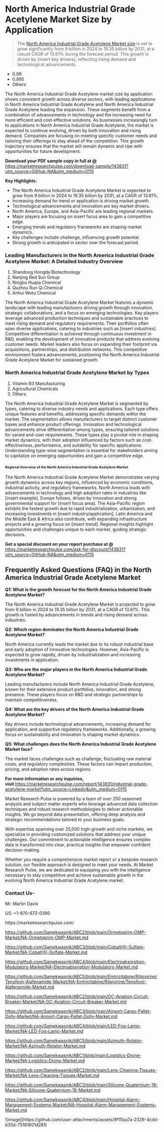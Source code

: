 <h1>North America Industrial Grade Acetylene Market&nbsp;Size by Application</h1><blockquote><p>The <a href="https://marketresearchpulse.com/download-sample/143831?utm_source=GitHub-NA&amp;utm_medium=0115">North America Industrial Grade Acetylene Market size</a> is set to grow significantly from 9 billion in 2024 to 19.35 billion by 2031, at a robust CAGR of 13.61% during the forecast period. This growth is driven by [insert key drivers], reflecting rising demand and technological advancements.</p></blockquote><ul><li>0.99<li> 0.995<li> Others</li></ul><p>The North America Industrial Grade Acetylene market size by application shows consistent growth across diverse sectors, with leading applications in North America Industrial Grade Acetylene and North America Industrial Grade Acetylene leading the expansion. These segments benefit from a combination of advancements in technology and the increasing need for more efficient and cost-effective solutions. As businesses increasingly turn to applications in North America Industrial Grade Acetylene, the market is expected to continue evolving, driven by both innovation and rising demand. Companies are focusing on meeting specific customer needs and tailoring their offerings to stay ahead of the competition. This growth trajectory ensures that the market will remain dynamic and ripe with opportunities for future development.</p><p><strong>Download your PDF sample copy in full at @ </strong><a href="https://marketresearchpulse.com/download-sample/143831?utm_source=GitHub-NA&amp;utm_medium=0115">https://marketresearchpulse.com/download-sample/143831?utm_source=GitHub-NA&amp;utm_medium=0115</a></p><p><strong>Key Highlights: </strong></p><ul><li>The North America Industrial Grade Acetylene Market is expected to grow from 9 billion in 2024 to 19.35 billion by 2031, at a CAGR of 13.61%.</li><li>Increasing demand for trend or application is driving market growth.</li><li>Technological advancements and innovation are key market drivers.</li><li>North America, Europe, and Asia-Pacific are leading regional markets.</li><li>Major players are focusing on insert focus area to gain a competitive edge.</li><li>Emerging trends and regulatory frameworks are shaping market dynamics.</li><li>Key challenges include challenge, influencing growth potential.</li><li>Strong growth is anticipated in sector over the forecast period.</li></ul><h3>Leading Manufacturers in the North America Industrial Grade Acetylene Market: A Detailed Industry Overview</h3><ol><li>Shandong Hongda Biotechnology</li><li>Nanjing Red Sun Group</li><li>Ningbo Huajia Chemical</li><li>Quzhou Run Qi Chemical</li><li>Anhui Wotu Chemical</li></ol><div class="flex max-w-full flex-col flex-grow"><div class="min-h-8 text-message flex w-full flex-col items-end gap-2 whitespace-normal break-words [.text-message+&amp;]:mt-5" dir="auto" data-message-author-role="assistant" data-message-id="fd8432e4-4910-450d-b182-61b7bfb0a01f" data-message-model-slug="gpt-4o"><div class="flex w-full flex-col gap-1 empty:hidden first:pt-[3px]"><div class="markdown prose w-full break-words dark:prose-invert light"><p>The North America Industrial Grade Acetylene Market features a dynamic landscape with leading manufacturers driving growth through innovation, strategic collaborations, and a focus on emerging technologies. Key players leverage advanced production techniques and sustainable practices to meet rising demand and regulatory requirements. Their portfolios often span diverse applications, catering to industries such as [insert industries]. Competitive differentiation is achieved through continuous investment in R&amp;D, enabling the development of innovative products that address evolving customer needs. Market leaders also focus on expanding their footprint via acquisitions, partnerships, and distribution networks. This competitive environment fosters advancements, positioning the North America Industrial Grade Acetylene Market for sustained growth.</p></div></div></div></div><h3>North America Industrial Grade Acetylene Market by Types</h3><ol><li>Vitamin B3 Manufacturing<li> Agricultural Chemicals<li> Others</li></ol><div class="flex max-w-full flex-col flex-grow"><div class="min-h-8 text-message flex w-full flex-col items-end gap-2 whitespace-normal break-words [.text-message+&amp;]:mt-5" dir="auto" data-message-author-role="assistant" data-message-id="084470be-0bb7-4664-bddf-5156b4f41249" data-message-model-slug="gpt-4o-mini"><div class="flex w-full flex-col gap-1 empty:hidden first:pt-[3px]"><div class="markdown prose w-full break-words dark:prose-invert light"><p>The North America Industrial Grade Acetylene Market is segmented by types, catering to diverse industry needs and applications. Each type offers unique features and benefits, addressing specific demands within the market. The segmentation allows manufacturers to target distinct customer bases and enhance product offerings. Innovation and technological advancements drive differentiation among types, ensuring tailored solutions for varied end-user requirements. These types play a pivotal role in shaping market dynamics, with their adoption influenced by factors such as cost-effectiveness, performance, and suitability for specific applications. Understanding type-wise segmentation is essential for stakeholders aiming to capitalize on emerging opportunities and gain a competitive edge.</p></div></div></div></div><h3><span style="font-size: 11px;">Regional Overview of the North America Industrial Grade Acetylene Market</span></h3><div class="flex max-w-full flex-col flex-grow"><div class="min-h-8 text-message flex w-full flex-col items-end gap-2 whitespace-normal break-words [.text-message+&amp;]:mt-5" dir="auto" data-message-author-role="assistant" data-message-id="e9038762-ce64-4e30-91c9-9bd413514231" data-message-model-slug="gpt-4o-mini"><div class="flex w-full flex-col gap-1 empty:hidden first:pt-[3px]"><div class="markdown prose w-full break-words dark:prose-invert light"><p>The North America Industrial Grade Acetylene Market demonstrates varying growth dynamics across key regions, influenced by economic conditions, industrial activity, and regulatory frameworks. North America leads with advancements in technology and high adoption rates in industries like [insert example]. Europe follows, driven by innovation and strong governmental support for [insert focus area]. The Asia-Pacific region exhibits the fastest growth due to rapid industrialization, urbanization, and increasing investments in [insert industry/application]. Latin America and the Middle East &amp; Africa also contribute, with expanding infrastructure projects and a growing focus on [insert trend]. Regional insights highlight opportunities and challenges unique to each market, guiding strategic decisions.</p></div></div></div></div><p><strong>Get a special discount on your report purchase at @ </strong><a href="https://marketresearchpulse.com/ask-for-discount/143831?utm_source=GitHub-NA&amp;utm_medium=0115">https://marketresearchpulse.com/ask-for-discount/143831?utm_source=GitHub-NA&amp;utm_medium=0115</a></p><h2>Frequently Asked Questions (FAQ) in the North America Industrial Grade Acetylene Market</h2><p><strong>Q1: What is the growth forecast for the North America Industrial Grade Acetylene Market?</strong></p><p>The North America Industrial Grade Acetylene Market is projected to grow from 9 billion in 2024 to 19.35 billion by 2031, at a CAGR of 13.61%. This growth is fueled by advancements in trends and rising demand across industries.</p><p><strong>Q2: Which region dominates the North America Industrial Grade Acetylene Market?</strong></p><p>North America currently leads the market due to its robust industrial base and early adoption of innovative technologies. However, Asia-Pacific is expected to grow rapidly, driven by industrialization and increasing investments in application.</p><p><strong>Q3: Who are the major players in the North America Industrial Grade Acetylene Market?</strong></p><p>Leading manufacturers include North America Industrial Grade Acetylene, known for their extensive product portfolios, innovation, and strong presence. These players focus on R&amp;D and strategic partnerships to maintain competitiveness.</p><p><strong>Q4: What are the key drivers of the North America Industrial Grade Acetylene Market?</strong></p><p>Key drivers include technological advancements, increasing demand for application, and supportive regulatory frameworks. Additionally, a growing focus on sustainability and innovation is shaping market dynamics.</p><p><strong>Q5: What challenges does the North America Industrial Grade Acetylene Market face?</strong></p><p>The market faces challenges such as challenge, fluctuating raw material costs, and regulatory complexities. These factors can impact production, pricing, and adoption rates across regions.</p><p><strong>For more information or any inquiries, visit&nbsp;</strong><a href="https://marketresearchpulse.com/report/143831/industrial-grade-acetylene-market?utm_source=Linkedin&utm_medium=0115">https://marketresearchpulse.com/report/143831/industrial-grade-acetylene-market?utm_source=Linkedin&utm_medium=0115</a></p><p>Market Research Pulse is powered by a team of over 250 seasoned analysts and subject matter experts who leverage advanced data collection techniques and robust research methodologies to deliver actionable insights. We go beyond data presentation, offering deep analysis and strategic recommendations tailored to your business goals.</p><p>With expertise spanning over 25,000 high-growth and niche markets, we specialize in providing customized solutions that address your unique challenges. Our commitment to actionable intelligence ensures complex data is transformed into clear, practical insights that empower confident decision-making.</p><p>Whether you require a comprehensive market report or a bespoke research solution, our flexible approach is designed to meet your needs. At Market Research Pulse, we are dedicated to equipping you with the intelligence necessary to stay competitive and achieve sustainable growth in the evolving North America Industrial Grade Acetylene market.</p><h3><strong>Contact Us-</strong></h3><p>Mr. Martin Davis</p><p>US: +1-970-672-0390</p><p>https://marketresearchpulse.com/</p><p><a href="https://github.com/Samekwasnik/ABC2/blob/main/Ormetoprim-OMP-Market/NA-Ormetoprim-OMP-Market.md">https://github.com/Samekwasnik/ABC2/blob/main/Ormetoprim-OMP-Market/NA-Ormetoprim-OMP-Market.md</a></p><p><a href="https://github.com/Samekwasnik/ABC3/blob/main/Cobalt(II)-Sulfate-Market/NA-Cobalt(II)-Sulfate-Market.md">https://github.com/Samekwasnik/ABC3/blob/main/Cobalt(II)-Sulfate-Market/NA-Cobalt(II)-Sulfate-Market.md</a></p><p><a href="https://github.com/Samekwasnik/ABC4/blob/main/Electroabsorption-Modulators-Market/NA-Electroabsorption-Modulators-Market.md">https://github.com/Samekwasnik/ABC4/blob/main/Electroabsorption-Modulators-Market/NA-Electroabsorption-Modulators-Market.md</a></p><p><a href="https://github.com/Samekwasnik/ABC5/blob/main/Emtricitabine/Rilpivirine/Tenofovir-Alafenamide-Market/NA-Emtricitabine/Rilpivirine/Tenofovir-Alafenamide-Market.md">https://github.com/Samekwasnik/ABC5/blob/main/Emtricitabine/Rilpivirine/Tenofovir-Alafenamide-Market/NA-Emtricitabine/Rilpivirine/Tenofovir-Alafenamide-Market.md</a></p><p><a href="https://github.com/Samekwasnik/ABC2/blob/main/DC-Aviation-Circuit-Breaker-Market/NA-DC-Aviation-Circuit-Breaker-Market.md">https://github.com/Samekwasnik/ABC2/blob/main/DC-Aviation-Circuit-Breaker-Market/NA-DC-Aviation-Circuit-Breaker-Market.md</a></p><p><a href="https://github.com/Samekwasnik/ABC3/blob/main/Airport-Cargo-Pallet-Dolly-Market/NA-Airport-Cargo-Pallet-Dolly-Market.md">https://github.com/Samekwasnik/ABC3/blob/main/Airport-Cargo-Pallet-Dolly-Market/NA-Airport-Cargo-Pallet-Dolly-Market.md</a></p><p><a href="https://github.com/Samekwasnik/ABC4/blob/main/LED-Fog-Lamp-Market/NA-LED-Fog-Lamp-Market.md">https://github.com/Samekwasnik/ABC4/blob/main/LED-Fog-Lamp-Market/NA-LED-Fog-Lamp-Market.md</a></p><p><a href="https://github.com/Samekwasnik/ABC5/blob/main/Azimuth-Rotator-Market/NA-Azimuth-Rotator-Market.md">https://github.com/Samekwasnik/ABC5/blob/main/Azimuth-Rotator-Market/NA-Azimuth-Rotator-Market.md</a></p><p><a href="https://github.com/Samekwasnik/ABC1/blob/main/Logistics-Drone-Market/NA-Logistics-Drone-Market.md">https://github.com/Samekwasnik/ABC1/blob/main/Logistics-Drone-Market/NA-Logistics-Drone-Market.md</a></p><p><a href="https://github.com/Samekwasnik/ABC2/blob/main/Lens-Cleaning-Tissues-Market/NA-Lens-Cleaning-Tissues-Market.md">https://github.com/Samekwasnik/ABC2/blob/main/Lens-Cleaning-Tissues-Market/NA-Lens-Cleaning-Tissues-Market.md</a></p><p><a href="https://github.com/Samekwasnik/ABC3/blob/main/Silicone-Quaternium-18-Market/NA-Silicone-Quaternium-18-Market.md">https://github.com/Samekwasnik/ABC3/blob/main/Silicone-Quaternium-18-Market/NA-Silicone-Quaternium-18-Market.md</a></p><p><a href="https://github.com/Samekwasnik/ABC4/blob/main/Hospital-Alarm-Management-Systems-Market/NA-Hospital-Alarm-Management-Systems-Market.md">https://github.com/Samekwasnik/ABC4/blob/main/Hospital-Alarm-Management-Systems-Market/NA-Hospital-Alarm-Management-Systems-Market.md</a></p>
![image](https://github.com/user-attachments/assets/9f15ba7a-2326-4cdd-b35d-75181601d281)
